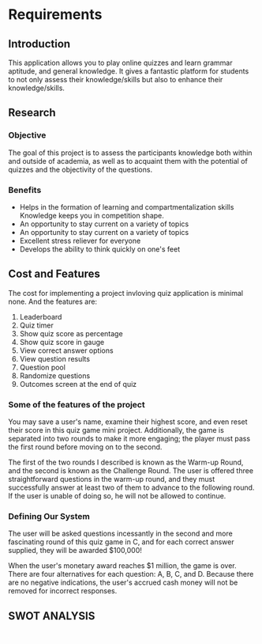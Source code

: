 # Requirements

## Introduction

This application allows you to play online quizzes and learn grammar aptitude, and general knowledge. It gives a fantastic platform for students to not only assess their knowledge/skills but also to enhance their knowledge/skills.

## Research
### Objective
The goal of this project is to assess the participants knowledge both within and outside of academia, as well as to acquaint them with the potential of quizzes and the objectivity of the questions.

### Benefits
* Helps in the formation of learning and compartmentalization skills Knowledge keeps you in competition shape.
* An opportunity to stay current on a variety of topics 
* An opportunity to stay current on a variety of topics 
* Excellent stress reliever for everyone 
* Develops the ability to think quickly on one's feet

## Cost and Features
The cost for implementing a project invloving quiz application is minimal none. And the features are:
1. Leaderboard
2. Quiz timer
3. Show quiz score as percentage
4. Show quiz score in gauge
5. View correct answer options
6. View question results
7. Question pool
8. Randomize questions
9. Outcomes screen at the end of quiz

### Some of the features of the project
You may save a user's name, examine their highest score, and even reset their score in this quiz game mini project. Additionally, the game is separated into two rounds to make it more engaging; the player must pass the first round before moving on to the second.

The first of the two rounds I described is known as the Warm-up Round, and the second is known as the Challenge Round. The user is offered three straightforward questions in the warm-up round, and they must successfully answer at least two of them to advance to the following round. If the user is unable of doing so, he will not be allowed to continue.

### Defining Our System
The user will be asked questions incessantly in the second and more fascinating round of this quiz game in C, and for each correct answer supplied, they will be awarded $100,000!

When the user's monetary award reaches $1 million, the game is over. There are four alternatives for each question: A, B, C, and D. Because there are no negative indications, the user's accrued cash money will not be removed for incorrect responses.

## SWOT ANALYSIS
![Swot](https://github.com/Karthikeyan1411/M1_Game_Quiz/blob/main/1_Requirements/swot.drawio.png)